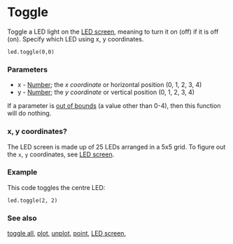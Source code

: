# Toggle

Toggle a LED light on the [LED screen](/device/screen), meaning to turn it on (off) if it is off (on). Specify which LED using x, y coordinates.

```sig
led.toggle(0,0)
```

### Parameters

* x - [Number](/reference/types/number); the *x coordinate* or horizontal position (0, 1, 2, 3, 4)
* y - [Number](/reference/types/number); the *y coordinate* or vertical position (0, 1, 2, 3, 4)

If a parameter is [out of bounds](/reference/out-of-bounds) (a value other than 0-4), then this function will do nothing.

### x, y coordinates?

The LED screen is made up of 25 LEDs arranged in a 5x5 grid. To figure out the `x`, `y` coordinates, see [LED screen](/device/screen).

### Example

This code toggles the centre LED:

```blocks
led.toggle(2, 2)
```

### See also

[toggle all](/reference/led/toggle-all), [plot](/reference/led/plot), [unplot](/reference/led/unplot), [point](/reference/led/point), [LED screen](/device/screen),
